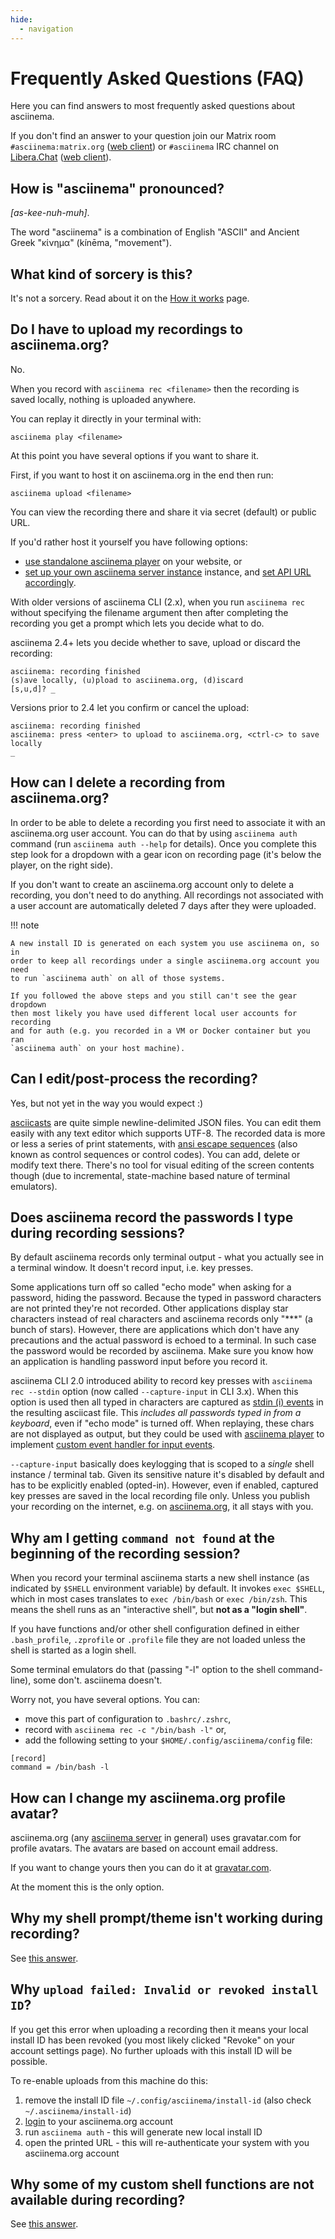 ```yaml
---
hide:
  - navigation
---
```


# Frequently Asked Questions (FAQ)

Here you can find answers to most frequently asked questions about asciinema.

If you don't find an answer to your question join our Matrix room
`#asciinema:matrix.org` ([web
client](https://matrix.to/#/#asciinema:matrix.org)) or `#asciinema` IRC channel
on [Libera.Chat](https://libera.chat/) ([web
client](https://web.libera.chat/#asciinema)).

## How is "asciinema" pronounced?

_[as-kee-nuh-muh]_.

The word "asciinema" is a combination of English "ASCII" and Ancient Greek
"κίνημα" (kínēma, "movement").

## What kind of sorcery is this?

It's not a sorcery. Read about it on the [How it works](how-it-works.md) page.

## Do I have to upload my recordings to asciinema.org?

No.

When you record with `asciinema rec <filename>` then the recording is
saved locally, nothing is uploaded anywhere.

You can replay it directly in your terminal with:

```
asciinema play <filename>
```

At this point you have several options if you want to share it.

First, if you want to host it on asciinema.org in the end then run:

```
asciinema upload <filename>
```

You can view the recording there and share it via secret (default) or public URL.

If you'd rather host it yourself you have following options:

- [use standalone asciinema player](manual/player/index.md) on your website, or
- [set up your own asciinema server instance](manual/server/index.md) instance,
  and [set API URL
  accordingly](https://github.com/asciinema/asciinema-server/blob/master/docs/INSTALL.md#using-asciinema-recorder-with-your-instance).

With older versions of asciinema CLI (2.x), when you run `asciinema rec`
without specifying the filename argument then after completing the recording
you get a prompt which lets you decide what to do.

asciinema 2.4+ lets you decide whether to save, upload or discard the
recording:

```
asciinema: recording finished
(s)ave locally, (u)pload to asciinema.org, (d)iscard
[s,u,d]? _
```

Versions prior to 2.4 let you confirm or cancel the upload:

```
asciinema: recording finished
asciinema: press <enter> to upload to asciinema.org, <ctrl-c> to save locally
_
```

## How can I delete a recording from asciinema.org?

In order to be able to delete a recording you first need to associate it with an
asciinema.org user account. You can do that by using `asciinema auth` command (run `asciinema auth --help` for details). Once you complete this step
look for a dropdown with a gear icon on recording page (it's below the player,
on the right side).

If you don't want to create an asciinema.org account only to delete a recording,
you don't need to do anything. All recordings not associated with a user account
are automatically deleted 7 days after they were uploaded.

!!! note

    A new install ID is generated on each system you use asciinema on, so in
    order to keep all recordings under a single asciinema.org account you need
    to run `asciinema auth` on all of those systems.

    If you followed the above steps and you still can't see the gear dropdown
    then most likely you have used different local user accounts for recording
    and for auth (e.g. you recorded in a VM or Docker container but you ran
    `asciinema auth` on your host machine).

## Can I edit/post-process the recording?

Yes, but not yet in the way you would expect :)

[asciicasts](manual/asciicast/v3.md) are quite simple newline-delimited JSON
files. You can edit them easily with any text editor which supports UTF-8. The
recorded data is more or less a series of print statements, with [ansi escape
sequences](https://en.wikipedia.org/wiki/ANSI_escape_code) (also known as
control sequences or control codes). You can add, delete or modify text there.
There's no tool for visual editing of the screen contents though (due to
incremental, state-machine based nature of terminal emulators).

## Does asciinema record the passwords I type during recording sessions?

By default asciinema records only terminal output - what you actually see in a
terminal window. It doesn't record input, i.e. key presses.

Some applications turn off so called "echo mode" when asking for a password,
hiding the password.  Because the typed in password characters are not printed
they're not recorded. Other applications display star characters instead of real
characters and asciinema records only "\*\*\*" (a bunch of stars). However,
there are applications which don't have any precautions and the actual password
is echoed to a terminal. In such case the password would be recorded by
asciinema. Make sure you know how an application is handling password input
before you record it.

asciinema CLI 2.0 introduced ability to record key presses with `asciinema rec
--stdin` option (now called `--capture-input` in CLI 3.x). When this option is
used then all typed in characters are captured as [stdin (i)
events](manual/asciicast/v3.md#i-input-data-read-from-a-terminal) in the
resulting asciicast file. This _includes all passwords typed in from a
keyboard_, even if "echo mode" is turned off. When replaying, these chars are
not displayed as output, but they could be used with [asciinema
player](manual/player/index.md) to implement [custom event handler for input
events](manual/player/api.md#input-event).

`--capture-input` basically does keylogging that is scoped to a _single_ shell instance
/ terminal tab. Given its sensitive nature it's disabled by default and has to
be explicitly enabled (opted-in). However, even if enabled, captured key presses
are saved in the local recording file only. Unless you publish your recording on
the internet, e.g. on [asciinema.org](https://asciinema.org), it all stays with
you.

## Why am I getting `command not found` at the beginning of the recording session?

When you record your terminal asciinema starts a new shell instance (as
indicated by `$SHELL` environment variable) by default. It invokes `exec
$SHELL`, which in most cases translates to `exec /bin/bash` or `exec /bin/zsh`.
This means the shell runs as an "interactive shell", but **not as a "login
shell"**.

If you have functions and/or other shell configuration defined in either
`.bash_profile`, `.zprofile` or `.profile` file they are not loaded unless the
shell is started as a login shell.

Some terminal emulators do that (passing "-l" option to the shell command-line),
some don't. asciinema doesn't.

Worry not, you have several options. You can:

* move this part of configuration to `.bashrc/.zshrc`,
* record with `asciinema rec -c "/bin/bash -l"` or,
* add the following setting to your `$HOME/.config/asciinema/config` file:

```
[record]
command = /bin/bash -l
```

## How can I change my asciinema.org profile avatar?

asciinema.org (any [asciinema server](manual/server/index.md) in general) uses
gravatar.com for profile avatars. The avatars are based on account email
address.

If you want to change yours then you can do it at [gravatar.com](https://gravatar.com).

At the moment this is the only option.

## Why my shell prompt/theme isn't working during recording?

See [this answer](#why-am-i-getting-command-not-found-at-the-beginning-of-the-recording-session).

## Why `upload failed: Invalid or revoked install ID`?

If you get this error when uploading a recording then it means your local
install ID has been revoked (you most likely clicked "Revoke" on your account
settings page). No further uploads with this install ID will be possible.

To re-enable uploads from this machine do this:

1. remove the install ID file `~/.config/asciinema/install-id` (also check `~/.asciinema/install-id`)
2. [login](https://asciinema.org/login/new) to your asciinema.org account
3. run `asciinema auth` - this will generate new local install ID
4. open the printed URL - this will re-authenticate your system with you asciinema.org account

## Why some of my custom shell functions are not available during recording?

See [this answer](#why-am-i-getting-command-not-found-at-the-beginning-of-the-recording-session).
